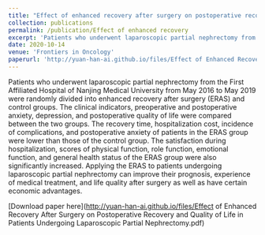 ```yaml
---
title: "Effect of enhanced recovery after surgery on postoperative recovery and quality of life in patients undergoing laparoscopic partial nephrectomy"
collection: publications
permalink: /publication/Effect of enhanced recovery
excerpt: 'Patients who underwent laparoscopic partial nephrectomy from the First Affiliated Hospital of Nanjing Medical University from May 2016 to May 2019 were randomly divided into enhanced recovery after surgery (ERAS) and control groups. The clinical indicators, preoperative and postoperative anxiety, depression, and postoperative quality of life were compared between the two groups. The recovery time, hospitalization cost, incidence of complications, and postoperative anxiety of patients in the ERAS group were lower than those of the control group. The satisfaction during hospitalization, scores of physical function, role function, emotional function, and general health status of the ERAS group were also significantly increased. Applying the ERAS to patients undergoing laparoscopic partial nephrectomy can improve their prognosis, experience of medical treatment, and life quality after surgery as well as have certain economic advantages.'
date: 2020-10-14
venue: 'Frontiers in Oncology'
paperurl: 'http://yuan-han-ai.github.io/files/Effect of Enhanced Recovery After Surgery on Postoperative Recovery and Quality of Life in Patients Undergoing Laparoscopic Partial Nephrectomy.pdf'
---
```

Patients who underwent laparoscopic partial nephrectomy from the First Affiliated Hospital of Nanjing Medical University from May 2016 to May 2019 were randomly divided into enhanced recovery after surgery (ERAS) and control groups. The clinical indicators, preoperative and postoperative anxiety, depression, and postoperative quality of life were compared between the two groups. The recovery time, hospitalization cost, incidence of complications, and postoperative anxiety of patients in the ERAS group were lower than those of the control group. The satisfaction during hospitalization, scores of physical function, role function, emotional function, and general health status of the ERAS group were also significantly increased. Applying the ERAS to patients undergoing laparoscopic partial nephrectomy can improve their prognosis, experience of medical treatment, and life quality after surgery as well as have certain economic advantages.

[Download paper here](http://yuan-han-ai.github.io/files/Effect of Enhanced Recovery After Surgery on Postoperative Recovery and Quality of Life in Patients Undergoing Laparoscopic Partial Nephrectomy.pdf)